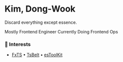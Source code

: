 # Kim, Dong-Wook

Discard everything except essence.

Mostly Frontend Engineer
Currently Doing Frontend Ops

### 🧠 Interests

- [FxTS](https://github.com/marpple/FxTS) •  [TsBelt](https://github.com/mobily/ts-belt) • [esToolKit](https://github.com/toss/es-toolkit) 
